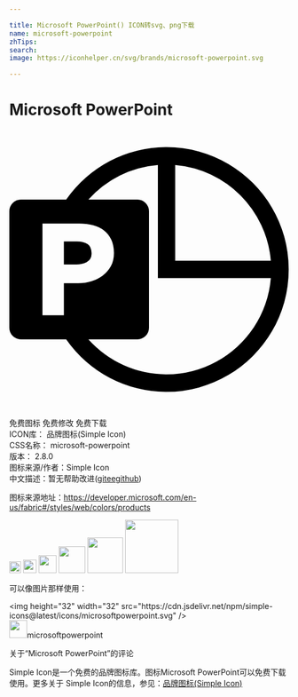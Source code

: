 ```yaml
---

title: Microsoft PowerPoint() ICON转svg、png下载
name: microsoft-powerpoint
zhTips: 
search: 
image: https://iconhelper.cn/svg/brands/microsoft-powerpoint.svg

---
```


# Microsoft PowerPoint  <small style="font-size: 60%;font-weight: 100"></small>

<div id="svg" class="svg-wrap">
<svg role="img" xmlns="http://www.w3.org/2000/svg" viewBox="0 0 24 24"><title>Microsoft PowerPoint icon</title><path d="M13.5 1.5q1.453 0 2.795.375 1.342.375 2.508 1.06 1.166.686 2.12 1.641.956.955 1.641 2.121.686 1.166 1.061 2.508Q24 10.547 24 12q0 1.453-.375 2.795-.375 1.342-1.06 2.508-.686 1.166-1.641 2.12-.955.956-2.121 1.641-1.166.686-2.508 1.061-1.342.375-2.795.375-1.29 0-2.52-.305-1.23-.304-2.337-.884-1.108-.58-2.063-1.418-.955-.838-1.693-1.893H.997q-.411 0-.704-.293T0 17.004V6.996q0-.41.293-.703T.996 6h3.89q.739-1.055 1.694-1.893.955-.837 2.063-1.418 1.107-.58 2.337-.884Q12.21 1.5 13.5 1.5zm.75 1.535v8.215h8.215q-.14-1.64-.826-3.076-.686-1.436-1.782-2.531-1.095-1.096-2.537-1.782-1.441-.685-3.07-.826zm-5.262 7.57q0-.68-.228-1.166-.229-.486-.627-.79-.399-.305-.938-.446-.539-.14-1.172-.14H2.848v7.863h1.84v-2.742H5.93q.574 0 1.119-.17t.978-.493q.434-.322.698-.802.263-.48.263-1.114zM13.5 21q1.172 0 2.262-.287t2.056-.82q.967-.534 1.776-1.278.808-.744 1.418-1.664.61-.92.984-1.986.375-1.067.469-2.227h-9.703V3.035q-1.735.14-3.27.908T6.797 6h4.207q.41 0 .703.293t.293.703v10.008q0 .41-.293.703t-.703.293H6.797q.644.715 1.412 1.271.768.557 1.623.944.855.387 1.781.586Q12.54 21 13.5 21zM5.812 9.598q.575 0 .915.228.34.229.34.838 0 .27-.124.44-.123.17-.31.275-.188.105-.422.146-.234.041-.445.041H4.687V9.598Z"/></svg>
</div>
<detail full-name='microsoft-powerpoint'></detail>

<div class="detail-page">
<p>
<span><span class="badge-success badge">免费图标</span> <span class="badge-success badge">免费修改</span>  <span class="badge-success badge">免费下载</span> </span>
<br/>
<span>
ICON库：
<span class="badge-secondary badge">品牌图标(Simple Icon)</span> 
</span>
<br/>
<span>
CSS名称：
<span class="badge-secondary badge">microsoft-powerpoint</span> 
</span>

<br/>
<span>
版本：
<span class="badge-secondary badge">2.8.0</span> 
</span>
<br/>
<span>图标来源/作者：<span class="badge-light badge">Simple Icon</span></span> 
<br/>
<span class="zh-detail">中文描述：暂无<span class="help-link"><span>帮助改进</span>(<a href="https://gitee.com/liuwave/icon-helper/edit/master/json/brands/microsoft-powerpoint.json" target="_blank" rel="noopener noreferrer">gitee</a><a href="https://github.com/liuwave/icon-helper/edit/master/json/brands/microsoft-powerpoint.json" target="_blank" rel="noopener noreferrer">github</a></span>)</span><br/>
</p>
</div><div class="description description alert alert-light"><p>图标来源地址：<a href="https://developer.microsoft.com/en-us/fabric#/styles/web/colors/products" target="_blank" rel="noopener noreferrer">https://developer.microsoft.com/en-us/fabric#/styles/web/colors/products</a></p></div>
<div class="alert alert-dark">
<img height="21" width="21" src="https://cdn.jsdelivr.net/npm/simple-icons@latest/icons/microsoftpowerpoint.svg" />
<img height="24" width="24" src="https://cdn.jsdelivr.net/npm/simple-icons@latest/icons/microsoftpowerpoint.svg" />
<img height="32" width="32" src="https://cdn.jsdelivr.net/npm/simple-icons@latest/icons/microsoftpowerpoint.svg" />
<img height="48" width="48" src="https://cdn.jsdelivr.net/npm/simple-icons@latest/icons/microsoftpowerpoint.svg" />
<img height="64" width="64" src="https://cdn.jsdelivr.net/npm/simple-icons@latest/icons/microsoftpowerpoint.svg" />
<img height="96" width="96" src="https://cdn.jsdelivr.net/npm/simple-icons@latest/icons/microsoftpowerpoint.svg" />

</div>
<div>
  <p>可以像图片那样使用：    
  </p>
  <div class="alert alert-primary" style="font-size: 14px">
    &lt;img height="32" width="32" src="https://cdn.jsdelivr.net/npm/simple-icons@latest/icons/microsoftpowerpoint.svg" /&gt;
    <copy-btn content='<img height="32" width="32" src="https://cdn.jsdelivr.net/npm/simple-icons@latest/icons/microsoftpowerpoint.svg" />'></copy-btn>
  </div>
  <div class="alert alert-secondary">
    <img height="32" width="32" src="https://cdn.jsdelivr.net/npm/simple-icons@latest/icons/microsoftpowerpoint.svg" />microsoftpowerpoint
    <copy-btn content="microsoftpowerpoint" btn-title="复制图标名称"></copy-btn>
  </div>
</div>

<Vssue title="关于“Microsoft PowerPoint”的评论" >关于“Microsoft PowerPoint”的评论</Vssue>


<div><p>Simple Icon是一个免费的品牌图标库。图标Microsoft PowerPoint可以免费下载使用。更多关于  Simple Icon的信息，参见：<a target="_blank" href="https://iconhelper.cn/brands.html">品牌图标(Simple Icon)</a>
</p></div>
